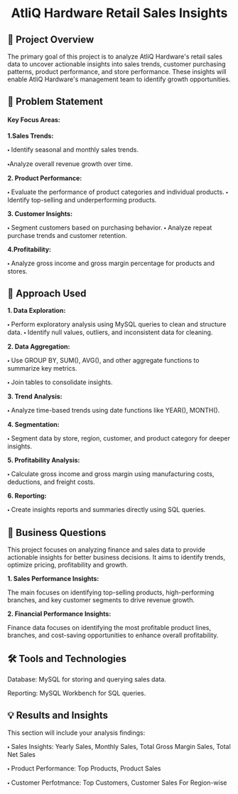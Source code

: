 
<h1 align = "center">AtliQ Hardware Retail Sales Insights </h1>

## 🚀 Project Overview

The primary goal of this project is to analyze AtliQ Hardware's retail sales data to uncover actionable insights into sales trends, customer purchasing patterns, product performance, and store performance. These insights will enable AtliQ Hardware's management team to identify growth opportunities.

## 🔎 Problem Statement 
<h4>Key Focus Areas:</h4>

<b>1.Sales Trends:</b>

 🞄 Identify seasonal and monthly sales trends.
 
 🞄Analyze overall revenue growth over time.

<b>2. Product Performance:</b>

 🞄 Evaluate the performance of product categories and individual products.
 🞄 Identify top-selling and underperforming products.

<b>3. Customer Insights:</b>

 🞄 Segment customers based on purchasing behavior.
 🞄 Analyze repeat purchase trends and customer retention.

<b>4.Profitability:</b>

 🞄 Analyze gross income and gross margin percentage for products and stores.

## 🔑 Approach Used

<b>1. Data Exploration:</b>

 🞄 Perform exploratory analysis using MySQL queries to clean and structure data.
 🞄 Identify null values, outliers, and inconsistent data for cleaning.

<b>2. Data Aggregation:</b>

 🞄 Use GROUP BY, SUM(), AVG(), and other aggregate functions to summarize key metrics.
 
 🞄 Join tables to consolidate insights.

<b>3. Trend Analysis:</b>

 🞄 Analyze time-based trends using date functions like YEAR(), MONTH().

<b>4. Segmentation:</b>

 🞄 Segment data by store, region, customer, and product category for deeper insights.

<b>5. Profitability Analysis:</b>

 🞄 Calculate gross income and gross margin using manufacturing costs, deductions, and freight costs.

<b>6. Reporting:</b>

 🞄 Create insights reports and summaries directly using SQL queries.

## 📝 Business Questions 
This project focuses on analyzing finance and sales data to provide actionable insights for better business decisions. It aims to identify trends, optimize pricing, profitability and growth.

<b>1. Sales Performance Insights:</b>

The main focuses on identifying top-selling products, high-performing branches, and key customer segments to drive revenue growth.

<b>2. Financial Performance Insights:</b>

Finance data focuses on identifying the most profitable product lines, branches, and cost-saving opportunities to enhance overall profitability. 

## 🛠️ Tools and Technologies

Database: MySQL for storing and querying sales data.

Reporting: MySQL Workbench for SQL queries.

## 💡 Results and Insights 

This section will include your analysis findings:

🞄 Sales Insights: Yearly Sales, Monthly Sales, Total Gross Margin Sales, Total Net Sales

🞄 Product Performance: Top Products, Product    Sales 

🞄 Customer Perfotmance: Top Customers, Customer Sales For Region-wise
